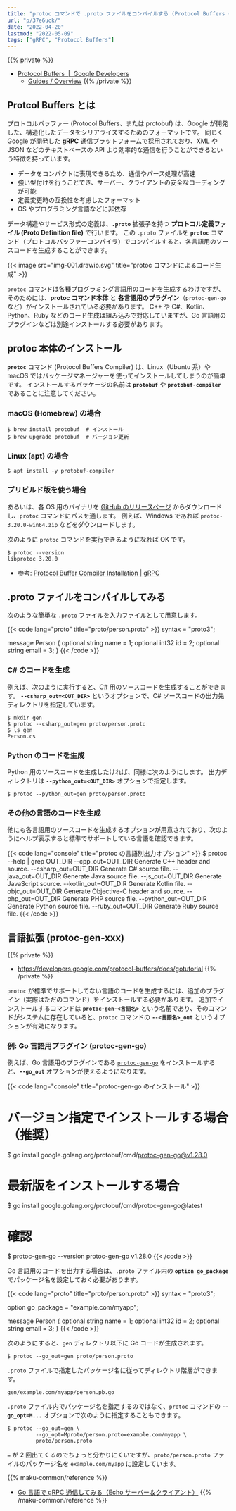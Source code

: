 ```yaml
---
title: "protoc コマンドで .proto ファイルをコンパイルする (Protocol Buffers Compiler)"
url: "p/37e6uck/"
date: "2022-04-20"
lastmod: "2022-05-09"
tags: ["gRPC", "Protocol Buffers"]
---
```


{{% private %}}
- [Protocol Buffers  |  Google Developers](https://developers.google.com/protocol-buffers)
  - [Guides / Overview](https://developers.google.com/protocol-buffers/docs/overview)
{{% /private %}}

Protcol Buffers とは
----

プロトコルバッファー (Protocol Buffers、または protobuf) は、Google が開発した、構造化したデータをシリアライズするためのフォーマットです。
同じく Google が開発した __gRPC__ 通信プラットフォームで採用されており、XML や JSON などのテキストベースの API より効率的な通信を行うことができるという特徴を持っています。

- データをコンパクトに表現できるため、通信やパース処理が高速
- 強い型付けを行うことでき、サーバー、クライアントの安全なコーディングが可能
- 定義変更時の互換性を考慮したフォーマット
- OS やプログラミング言語などに非依存

データ構造やサービス形式の定義は、__`.proto`__ 拡張子を持つ __プロトコル定義ファイル (Proto Definition file)__ で行います。
この `.proto` ファイルを __`protoc`__ コマンド（プロトコルバッファーコンパイラ）でコンパイルすると、各言語用のソースコードを生成することができます。

{{< image src="img-001.drawio.svg" title="protoc コマンドによるコード生成" >}}

`protoc` コマンドは各種プログラミング言語用のコードを生成するわけですが、そのためには、__protoc コマンド本体__ と __各言語用のプラグイン__（`protoc-gen-go` など）がインストールされている必要があります。
C++ や C#、Kotlin、Python、Ruby などのコード生成は組み込みで対応していますが、Go 言語用のプラグインなどは別途インストールする必要があります。


protoc 本体のインストール
----

__`protoc`__ コマンド (Protocol Buffers Compiler) は、Linux（Ubuntu 系）や macOS ではパッケージマネージャーを使ってインストールしてしまうのが簡単です。
インストールするパッケージの名前は __`protobuf`__ や __`protobuf-compiler`__ であることに注意してください。

### macOS (Homebrew) の場合

```console
$ brew install protobuf  # インストール
$ brew upgrade protobuf  # バージョン更新
```

### Linux (apt) の場合

```console
$ apt install -y protobuf-compiler
```

### プリビルド版を使う場合

あるいは、各 OS 用のバイナリを [GitHub のリリースページ](https://github.com/protocolbuffers/protobuf/releases) からダウンロードし、`protoc` コマンドにパスを通します。
例えば、Windows であれば `protoc-3.20.0-win64.zip` などをダウンロードします。

次のように `protoc` コマンドを実行できるようになれば OK です。

```console
$ protoc --version
libprotoc 3.20.0
```

- 参考: [Protocol Buffer Compiler Installation | gRPC](https://grpc.io/docs/protoc-installation/)


.proto ファイルをコンパイルしてみる
----

次のような簡単な `.proto` ファイルを入力ファイルとして用意します。

{{< code lang="proto" title="proto/person.proto" >}}
syntax = "proto3";

message Person {
  optional string name = 1;
  optional int32 id = 2;
  optional string email = 3;
}
{{< /code >}}

### C# のコードを生成

例えば、次のように実行すると、C# 用のソースコードを生成することができます。
__`--csharp_out=<OUT_DIR>`__ というオプションで、C# ソースコードの出力先ディレクトリを指定しています。

```console
$ mkdir gen
$ protoc --csharp_out=gen proto/person.proto
$ ls gen
Person.cs
```

### Python のコードを生成

Python 用のソースコードを生成したければ、同様に次のようにします。
出力ディレクトリは __`--python_out=<OUT_DIR>`__ オプションで指定します。

```console
$ protoc --python_out=gen proto/person.proto
```

### その他の言語のコードを生成

他にも各言語用のソースコードを生成するオプションが用意されており、次のようにヘルプ表示すると標準でサポートしている言語を確認できます。

{{< code lang="console" title="protoc の言語別出力オプション" >}}
$ protoc --help | grep OUT_DIR
  --cpp_out=OUT_DIR           Generate C++ header and source.
  --csharp_out=OUT_DIR        Generate C# source file.
  --java_out=OUT_DIR          Generate Java source file.
  --js_out=OUT_DIR            Generate JavaScript source.
  --kotlin_out=OUT_DIR        Generate Kotlin file.
  --objc_out=OUT_DIR          Generate Objective-C header and source.
  --php_out=OUT_DIR           Generate PHP source file.
  --python_out=OUT_DIR        Generate Python source file.
  --ruby_out=OUT_DIR          Generate Ruby source file.
{{< /code >}}


言語拡張 (protoc-gen-xxx)
----

{{% private %}}
- https://developers.google.com/protocol-buffers/docs/gotutorial
{{% /private %}}

`protoc` が標準でサポートしてない言語のコードを生成するには、追加のプラグイン（実際はただのコマンド）をインストールする必要があります。
追加でインストールするコマンドは __`protoc-gen-<言語名>`__ という名前であり、そのコマンドがシステムに存在していると、`protoc` コマンドの __`--<言語名>_out`__ というオプションが有効になります。

### 例: Go 言語用プラグイン (protoc-gen-go)

例えば、Go 言語用のプラグインである [`protoc-gen-go`](https://developers.google.com/protocol-buffers/docs/reference/go-generated) をインストールすると、__`--go_out`__ オプションが使えるようになります。

{{< code lang="console" title="protoc-gen-go のインストール" >}}
# バージョン指定でインストールする場合（推奨）
$ go install google.golang.org/protobuf/cmd/protoc-gen-go@v1.28.0

# 最新版をインストールする場合
$ go install google.golang.org/protobuf/cmd/protoc-gen-go@latest

# 確認
$ protoc-gen-go --version
protoc-gen-go v1.28.0
{{< /code >}}

Go 言語用のコードを出力する場合は、`.proto` ファイル内の __`option go_package`__ でパッケージ名を設定しておく必要があります。

{{< code lang="proto" title="proto/person.proto" >}}
syntax = "proto3";

option go_package = "example.com/myapp";

message Person {
  optional string name = 1;
  optional int32 id = 2;
  optional string email = 3;
}
{{< /code >}}

次のようにすると、`gen` ディレクトリ以下に Go コードが生成されます。

```console
$ protoc --go_out=gen proto/person.proto
```

`.proto` ファイルで指定したパッケージ名に従ってディレクトリ階層ができます。

```
gen/example.com/myapp/person.pb.go
```

`.proto` ファイル内でパッケージ名を指定するのではなく、`protoc` コマンドの __`--go_opt=M...`__ オプションで次のように指定することもできます。

```
$ protoc --go_out=gen \
         --go_opt=Mproto/person.proto=example.com/myapp \
         proto/person.proto
```

`=` が 2 回出てくるのでちょっと分かりにくいですが、`proto/person.proto` ファイルのパッケージ名を `example.com/myapp` に設定しています。

{{% maku-common/reference %}}
- [Go 言語で gRPC 通信してみる（Echo サーバー＆クライアント）](/p/ij4jv9k/)
{{% /maku-common/reference %}}

